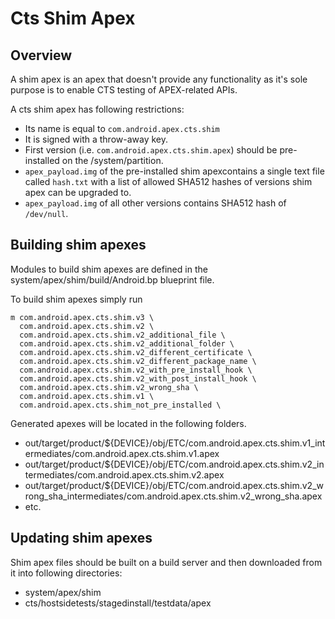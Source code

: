 # Cts Shim Apex

## Overview

A shim apex is an apex that doesn't provide any functionality as it's sole
purpose is to enable CTS testing of APEX-related APIs.

A cts shim apex has following restrictions:

*   Its name is equal to `com.android.apex.cts.shim`
*   It is signed with a throw-away key.
*   First version (i.e. `com.android.apex.cts.shim.apex`) should be
    pre-installed on the /system/partition.
*   `apex_payload.img` of the pre-installed shim apexcontains a single text
    file called `hash.txt` with a list of allowed SHA512 hashes of versions shim
    apex can be upgraded to.
*   `apex_payload.img` of all other versions contains SHA512 hash of
    `/dev/null`.


## Building shim apexes

Modules to build shim apexes are defined in the
system/apex/shim/build/Android.bp blueprint file.

To build shim apexes simply run

```
m com.android.apex.cts.shim.v3 \
  com.android.apex.cts.shim.v2 \
  com.android.apex.cts.shim.v2_additional_file \
  com.android.apex.cts.shim.v2_additional_folder \
  com.android.apex.cts.shim.v2_different_certificate \
  com.android.apex.cts.shim.v2_different_package_name \
  com.android.apex.cts.shim.v2_with_pre_install_hook \
  com.android.apex.cts.shim.v2_with_post_install_hook \
  com.android.apex.cts.shim.v2_wrong_sha \
  com.android.apex.cts.shim.v1 \
  com.android.apex.cts.shim_not_pre_installed \
```

Generated apexes will be located in the following folders.

*   out/target/product/${DEVICE}/obj/ETC/com.android.apex.cts.shim.v1_intermediates/com.android.apex.cts.shim.v1.apex
*   out/target/product/${DEVICE}/obj/ETC/com.android.apex.cts.shim.v2_intermediates/com.android.apex.cts.shim.v2.apex
*   out/target/product/${DEVICE}/obj/ETC/com.android.apex.cts.shim.v2_wrong_sha_intermediates/com.android.apex.cts.shim.v2_wrong_sha.apex
*   etc.

## Updating shim apexes

Shim apex files should be built on a build server and then downloaded from it
into following directories:

*   system/apex/shim
*   cts/hostsidetests/stagedinstall/testdata/apex
